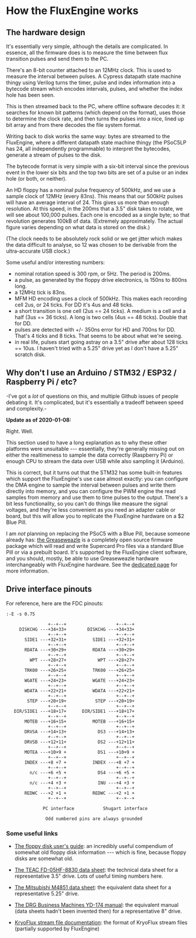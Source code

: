 How the FluxEngine works
========================

## The hardware design

It's essentially very simple, although the details are complicated. In
essence, all the firmware does is to measure the time between flux transition
pulses and send them to the PC.

There's an 8-bit counter attached to an 12MHz clock. This is used to measure
the interval between pulses. A Cypress datapath state machine thingy using
Verilog turns the timer, pulse and index information into a bytecode stream
which encodes intervals, pulses, and whether the index hole has been seen.

This is then streamed back to the PC, where offline software decodes it: it
searches for known bit patterns (which depend on the format), uses those to
determine the clock rate, and then turns the pulses into a nice, lined up bit
array and from there decodes the file system format.

Writing back to disk works the same way: bytes are streamed to the
FluxEngine, where a different datapath state machine thingy (the PSoC5LP has
24, all independently programmable) to interpret the bytecodes, generate a
stream of pulses to the disk.

The bytecode format is very simple with a six-bit interval since the previous
event in the lower six bits and the top two bits are set of a pulse or an index
hole (or both, or neither).

An HD floppy has a nominal pulse frequency of 500kHz, and we use a sample
clock of 12MHz (every 83ns). This means that our 500kHz pulses will have an
average interval of 24. This gives us more than enough resolution. At this
speed, in the 200ms that a 3.5" disk takes to rotate, we will see about
100,000 pulses. Each one is encoded as a single byte; so that revolution
generates 100kB of data.  (Extremely approximately. The actual figure varies
depending on what data is stored on the disk.)

(The clock needs to be absolutely rock solid or we get jitter which makes the
data difficult to analyse, so 12 was chosen to be derivable from the
ultra-accurate USB clock.)

Some useful and/or interesting numbers:

  - nominal rotation speed is 300 rpm, or 5Hz. The period is 200ms.
  - a pulse, as generated by the floppy drive electronics, is 150ns to 800ns
    long.
  - a 12MHz tick is 83ns.
  - MFM HD encoding uses a clock of 500kHz. This makes each recording cell 2us,
    or 24 ticks. For DD it's 4us and 48 ticks.
  - a short transition is one cell (2us == 24 ticks). A medium is a cell and
    a half (3us == 36 ticks). A long is two cells (4us == 48 ticks). Double
    that for DD.
  - pulses are detected with +/- 350ns error for HD and 700ns for DD. That's
    4 ticks and 8 ticks. That seems to be about what we're seeing.
  - in real life, pulses start going astray on a 3.5" drive after about 128
    ticks == 10us. I haven't tried with a 5.25" drive yet as I don't have a
    5.25" scratch disk.

## Why don't I use an Arduino / STM32 / ESP32 / Raspberry Pi / etc?

-I've got a _lot_ of questions on this, and multiple Github issues of people
debating it. It's complicated, but it's essentially a tradeoff between speed
and complexity.-

**Update as of 2020-01-08:**

Right. Well.

This section used to have a long explanation as to why these other platforms
were unsuitable --- essentially, they're generally missing out on either the
realtimeness to sample the data correctly (Raspberry Pi) or enough CPU to
stream the data over USB while also sampling it (Arduino).

This is correct, but it turns out that the STM32 has some built-in features
which support the FluxEngine's use case almost exactly: you can configure the
DMA engine to sample the interval between pulses and write them directly into
memory, and you can configure the PWM engine the read samples from memory and
use them to time pulses to the output. There's a bit less functionality, so you
can't do things like measure the signal voltages, and they're less convenient
as you need an adapter cable or board, but this will allow you to replicate the
FluxEngine hardware on a $2 Blue Pill.

I am _not_ planning on replacing the PSoC5 with a Blue Pill, because someone
already has: [the Greaseweazle](https://github.com/keirf/Greaseweazle/wiki) is
a completely open source firmware package which will read and write Supercard
Pro files via a standard Blue Pill or via a prebuilt board. It's supported by
the FluxEngine client software, and you should, mostly, be able to use
Greaseweazle hardware interchangeably with FluxEngine hardware. See the
[dedicated page](greaseweazle.md) for more information.


## Drive interface pinouts

For reference, here are the FDC pinouts:

```ditaa
:-E -s 0.75

                +--+--+                   +--+--+   
     DISKCHG ---+34+33+        DISKCHG ---+34+33+
                +--+--+                   +--+--+
       SIDE1 ---+32+31+          SIDE1 ---+32+31+
                +--+--+                   +--+--+
       RDATA ---+30+29+          RDATA ---+30+29+
                +--+--+                   +--+--+
         WPT ---+28+27+            WPT ---+28+27+
                +--+--+                   +--+--+
       TRK00 ---+26+25+          TRK00 ---+26+25+
                +--+--+                   +--+--+
       WGATE ---+24+23+          WGATE ---+24+23+
                +--+--+                   +--+--+
       WDATA ---+22+21+          WDATA ---+22+21+
                +--+--+                   +--+--+
        STEP ---+20+19+           STEP ---+20+19+
                +--+--+                   +--+--+
   DIR/SIDE1 ---+18+17+      DIR/SIDE1 ---+18+17+
                +--+--+                   +--+--+
       MOTEB ---+16+15+          MOTEB ---+16+15+
                +--+--+                   +--+--+
       DRVSA ---+14+13+            DS3 ---+14+13+
                +--+--+                   +--+--+
       DRVSB ---+12+11+            DS2 ---+12+11+
                +--+--+                   +--+--+
       MOTEA ---+10+9 +            DS1 ---+10+9 +
                +--+--+                   +--+--+
       INDEX ---+8 +7 +          INDEX ---+8 +7 +
                +--+--+                   +--+--+
         n/c ---+6 +5 +            DS4 ---+6 +5 +
                +--+--+                   +--+--+
         n/c ---+4 +3 +            INU ---+4 +3 +
                +--+--+                   +--+--+
       REDWC ---+2 +1 +          REDWC ---+2 +1 +
                +--+--+                   +--+--+
                           
              PC interface           Shugart interface
 
               Odd numbered pins are always grounded
```

### Some useful links

  - [The floppy disk user's
    guide](http://www.hermannseib.com/documents/floppy.pdf): an incredibly
    useful compendium of somewhat old floppy disk information --- which is
    fine, because floppy disks are somewhat old.

  - [The TEAC FD-05HF-8830 data
    sheet](https://hxc2001.com/download/datasheet/floppy/thirdparty/Teac/TEAC%20FD-05HF-8830.pdf):
    the technical data sheet for a representative 3.5" drive. Lots of useful
    timing numbers here.

  - [The Mitsubishi M4851 data
    sheet](http://www.bitsavers.org/pdf/mitsubishi/floppy/M4851/TJ2-G30211A_M4851_DSHH_48TPI_OEM_Manual_Nov83.pdf):
    the equivalent data sheet for a representative 5.25" drive.

  - [The DRG Business Machines YD-174 manual](https://electrickery.hosting.philpem.me.uk/comp/divcomp/doc/YE_Data_YD-174_8inchFloppyDriveTechnicalManual.pdf):
	the equivalent manual (data sheets hadn't been invented then) for a
	representative 8" drive.

  - [KryoFlux stream file
    documentation](https://www.kryoflux.com/download/kryoflux_stream_protocol_rev1.1.pdf):
    the format of KryoFlux stream files (partially supported by FluxEngine)

  

